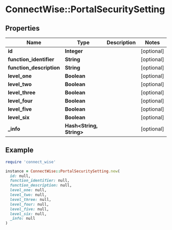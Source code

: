 # ConnectWise::PortalSecuritySetting

## Properties

| Name | Type | Description | Notes |
| ---- | ---- | ----------- | ----- |
| **id** | **Integer** |  | [optional] |
| **function_identifier** | **String** |  | [optional] |
| **function_description** | **String** |  | [optional] |
| **level_one** | **Boolean** |  | [optional] |
| **level_two** | **Boolean** |  | [optional] |
| **level_three** | **Boolean** |  | [optional] |
| **level_four** | **Boolean** |  | [optional] |
| **level_five** | **Boolean** |  | [optional] |
| **level_six** | **Boolean** |  | [optional] |
| **_info** | **Hash&lt;String, String&gt;** |  | [optional] |

## Example

```ruby
require 'connect_wise'

instance = ConnectWise::PortalSecuritySetting.new(
  id: null,
  function_identifier: null,
  function_description: null,
  level_one: null,
  level_two: null,
  level_three: null,
  level_four: null,
  level_five: null,
  level_six: null,
  _info: null
)
```

